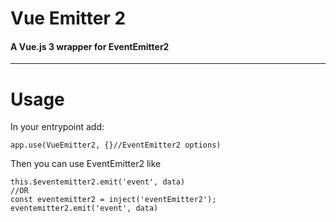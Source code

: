# Vue Emitter 2
#### A Vue.js 3 wrapper for EventEmitter2
___
# Usage
In your entrypoint add:
```
app.use(VueEmitter2, {}//EventEmitter2 options)
```
Then you can use EventEmitter2 like
```
this.$eventemitter2.emit('event', data)
//OR
const eventemitter2 = inject('eventEmitter2');
eventemitter2.emit('event', data)
```
